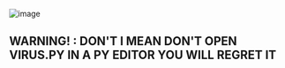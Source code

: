 ![image](https://user-images.githubusercontent.com/89435091/176085832-fbe2dda1-ed45-4238-90b3-c5a0acfcbe12.png)

## WARNING! : DON'T I MEAN DON'T OPEN VIRUS.PY IN A PY EDITOR YOU WILL REGRET IT

